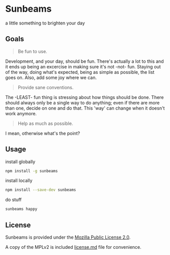 # Sunbeams

a little something to brighten your day

## Goals

> Be fun to use.

Development, and your day, should be fun. There's actually a lot to this and it ends up being an excercise in making sure it's not -not- fun. Staying out of the way, doing what's expected, being as simple as possible, the list goes on. Also, add some joy where we can.

> Provide sane conventions.

The -LEAST- fun thing is stressing about how things should be done. There should always only be a single way to do anything; even if there are more than one, decide on one and do that. This 'way' can change when it doesn't work anymore.

> Help as much as possible.

I mean, otherwise what's the point?

## Usage

install globally

```bash
npm install -g sunbeams
```

install locally

```bash
npm install --save-dev sunbeams
```

do stuff

```bash
sunbeams happy
```

## License

Sunbeams is provided under the [Mozilla Public License 2.0](https://mozilla.org/MPL/2.0/).

A copy of the MPLv2 is included [license.md](/license.md) file for convenience.
